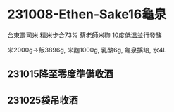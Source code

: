 # 231008-Ethen-Sake16龜泉

台東壽司米 精米步合73% 蔡老師米麴 10度低溫並行發酵

米2000g->飯3896g, 米麴1000g, 乳酸6g, 龜泉擴培, 水4L

## 231015降至零度準備收酒

## 231025袋吊收酒
